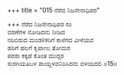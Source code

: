 +++
title = "015 ನೆರೆದ ನಿಜಸೇನಾಧಿಪರ"

+++
ನೆರೆದ ನಿಜಸೇನಾಧಿಪರ ಸಂ  
ವರಣೆಗಳ ನೋಡಿದನು ನೀಡಿದ  
ನರಿಬಿರುದ ಮಂಡಳಿಕರಿಗೆ ಕಾಳೆಗದ ವೀಳೆಯವ  
ಹರಿಗೆ ಹಲಗೆ ಕೃಪಾಣು ತೋಮರ  
ಪರಶು ಕಕ್ಕಡೆ ಕೊಂತ ಮುದ್ಗರ  
ಸುರಗಿಯತಿಬಳ ಪಾಯ್ದಳವನಿರಿಸಿದನು ವಳಯದಲಿ     ॥15॥